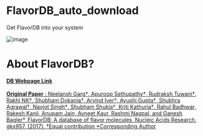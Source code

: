 # FlavorDB_auto_download
 Get FlavorDB into your system

![image](https://user-images.githubusercontent.com/50568142/101276832-1db65000-37f3-11eb-8980-c3697687224b.png)

# About FlavorDB?
 [**DB Webpage Link**](https://cosylab.iiitd.edu.in/flavordb/)</br></br>
 [**Original Paper** : Neelansh Garg†, Apuroop Sethupathy†, Rudraksh Tuwani†, Rakhi NK†, Shubham Dokania†, Arvind Iyer†, Ayushi Gupta†, Shubhra Agrawal†, Navjot Singh†, Shubham Shukla†, Kriti   Kathuria†, Rahul Badhwar, Rakesh Kanji, Anupam Jain, Avneet Kaur, Rashmi Nagpal, and Ganesh Bagler*, FlavorDB: A database of flavor molecules, Nucleic Acids Research, gkx957, (2017). †Equal contribution *Corresponding Author](https://academic.oup.com/nar/article/46/D1/D1210/4559748)

